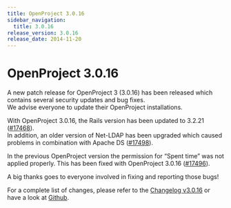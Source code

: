 ```yaml
---
title: OpenProject 3.0.16
sidebar_navigation:
  title: 3.0.16
release_version: 3.0.16
release_date: 2014-11-20
---
```


# OpenProject 3.0.16

A new patch release for OpenProject 3 (3.0.16) has been released which
contains several security updates and bug fixes.  
We advise everyone to update their OpenProject installations.

With OpenProject 3.0.16, the Rails version has been updated to 3.2.21
([#17468](https://community.openproject.org/work_packages/17468 "Updating Rails to 3.2.21 (closed)")).  
In addition, an older version of Net-LDAP has been upgraded which caused
problems in combination with Apache DS
([#17498](https://community.openproject.org/work_packages/17498 "Upgrade version of \"Net-LDAP\" (fixes problems with Apache DS) (closed)")).

In the previous OpenProject version the permission for “Spent time” was
not applied properly. This has been fixed with OpenProject 3.0.16
([#17496](https://community.openproject.org/work_packages/17496 "Permission for 'spent time' not applied on legacy WP view and list of time entries (closed)")).

A big thanks goes to everyone involved in fixing and reporting those
bugs!

For a complete list of changes, please refer to the 
[Changelog v3.0.16](https://community.openproject.org/versions/544) 
or have a look at 
[Github](https://github.com/opf/openproject/tree/v3.0.16).


